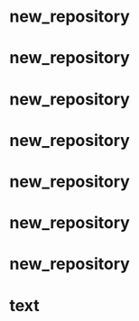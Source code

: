 # new_repository
# new_repository
# new_repository
# new_repository
# new_repository
# new_repository
# new_repository
# text
